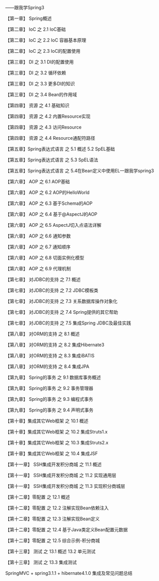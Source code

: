 ——跟我学Spring3

【第一章】 Spring概述 

【第二章】 IoC 之 2.1 IoC基础 

【第二章】 IoC 之 2.2 IoC 容器基本原理 

【第二章】 IoC 之 2.3 IoC的配置使用

【第三章】 DI 之 3.1 DI的配置使用 

【第三章】 DI 之 3.2 循环依赖
 

【第三章】 DI 之 3.3 更多DI的知识 

【第三章】 DI 之 3.4 Bean的作用域 

【第四章】 资源 之 4.1 基础知识 

【第四章】 资源 之 4.2 内置Resource实现 

【第四章】 资源 之 4.3 访问Resource 

【第四章】 资源 之 4.4 Resource通配符路径 

【第五章】Spring表达式语言 之 5.1 概述 5.2 SpEL基础 

【第五章】Spring表达式语言 之 5.3 SpEL语法 

【第五章】Spring表达式语言 之 5.4在Bean定义中使用EL—跟我学spring3

【第六章】 AOP 之 6.1 AOP基础 

【第六章】 AOP 之 6.2 AOP的HelloWorld 

【第六章】 AOP 之 6.3 基于Schema的AOP 

【第六章】 AOP 之 6.4 基于@AspectJ的AOP 

【第六章】 AOP 之 6.5 AspectJ切入点语法详解 

【第六章】 AOP 之 6.6 通知参数 

【第六章】 AOP 之 6.7 通知顺序 

【第六章】 AOP 之 6.8 切面实例化模型 

 

【第六章】 AOP 之 6.9 代理机制 

 

【第七章】 对JDBC的支持 之 7.1 概述 

 

【第七章】 对JDBC的支持 之 7.2 JDBC模板类 

 

【第七章】 对JDBC的支持 之 7.3 关系数据库操作对象化 

 

【第七章】 对JDBC的支持 之 7.4 Spring提供的其它帮助 

 

【第七章】 对JDBC的支持 之 7.5 集成Spring JDBC及最佳实践 

 

 

 

【第八章】 对ORM的支持 之 8.1 概述 

【第八章】 对ORM的支持 之 8.2 集成Hibernate3 

【第八章】 对ORM的支持 之 8.3 集成iBATIS 

【第八章】 对ORM的支持 之 8.4 集成JPA 

【第九章】 Spring的事务 之 9.1 数据库事务概述 

【第九章】 Spring的事务 之 9.2 事务管理器 

【第九章】 Spring的事务 之 9.3 编程式事务 

【第九章】 Spring的事务 之 9.4 声明式事务 

【第十章】集成其它Web框架 之 10.1 概述 

【第十章】集成其它Web框架 之 10.2 集成Struts1.x 

【第十章】集成其它Web框架 之 10.3 集成Struts2.x 

【第十章】集成其它Web框架 之 10.4 集成JSF 

【第十一章】 SSH集成开发积分商城 之 11.1 概述 

【第十一章】 SSH集成开发积分商城 之 11.2 实现通用层 

【第十一章】 SSH集成开发积分商城 之 11.3 实现积分商城层 

【第十二章】零配置 之 12.1 概述 

【第十二章】零配置 之 12.2 注解实现Bean依赖注入 

【第十二章】零配置 之 12.3 注解实现Bean定义 

【第十二章】零配置 之 12.4 基于Java类定义Bean配置元数据 

【第十二章】零配置 之 12.5 综合示例-积分商城 


【第十三章】 测试 之 13.1 概述 13.2 单元测试 


【第十三章】 测试 之 13.3 集成测试 

SpringMVC + spring3.1.1 + hibernate4.1.0 集成及常见问题总结
